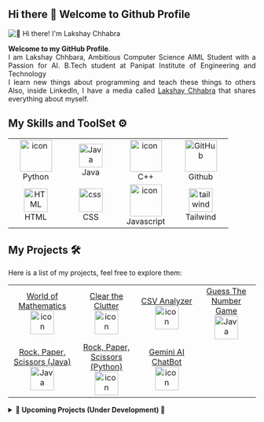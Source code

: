 ## Hi there 👋 Welcome to Github Profile

<img src="intro.gif.gif" alt="👋 Hi there! I'm Lakshay Chhabra" title="👋 Hi there! I'm Lakshay Chhabra"/>

<p align="justify">
<b>Welcome to my GitHub Profile</b>.<br>
  I am Lakshay Chhbara, Ambitious Computer Science AIML Student with a Passion for AI. B.Tech student at Panipat Institute of Engineering and Technology<br>
 I learn new things about programming and teach these things to others Also, inside LinkedIn, I have a media called <a href="https://www.linkedin.com/in/lakshay-chhabra-941b08235/">Lakshay Chhabra</a> that shares everything about myself.

</p>

## My Skills and ToolSet ⚙

<table>
  <tr>
    <td align="center" width="96">
      <a href="#macropower-tech">
        <img src="https://techstack-generator.vercel.app/python-icon.svg" alt="icon" width="65" height="65" />
      </a>
      <br>Python
    </td>
        <td align="center" width="96">
        <img src="https://github.com/user-attachments/assets/6d409e47-b30d-4e43-95ba-550d81d2d1b3" width="48" height="48" alt="Java" />
      <br>Java
    </td>
    <td align="center" width="96">
        <img src="https://techstack-generator.vercel.app/cpp-icon.svg" alt="icon" width="65" height="65" />
      <br>C++
    </td>
       <td align="center" width="96">
        <img src="https://techstack-generator.vercel.app/github-icon.svg" width="65" height="65" alt="GitHub" />
      <br>Github
    </td>
  </tr>
  <tr>
    <td align="center"  width="96">
        <img src="https://skillicons.dev/icons?i=html" width="48" height="48" alt="HTML" />
      <br>HTML
    </td>
    <td align="center" width="96">
        <img src="https://skillicons.dev/icons?i=css" width="48" height="48" alt="css" />
      <br>CSS
    </td>
<td align="center" width="96">
        <img src="https://techstack-generator.vercel.app/js-icon.svg" alt="icon" width="65" height="65" />
      <br>Javascript
    </td>
    <td align="center" width="96">
        <img src="https://skillicons.dev/icons?i=tailwind" width="48" height="48" alt="tailwind" />
      <br>Tailwind
    </td>
  </tr>
 <tr>
 </tr>
</table>

## My Projects 🛠️

<p align="justify">
Here is a list of my projects, feel free to explore them:
</p>
<table>
  <tr>
    <td align="center" width="150">
      <a href="https://github.com/LakshayChhabra248/My-Projects/tree/main/World%20of%20Mthematics">World of Mathematics</a>
        <br>
        <img src="https://techstack-generator.vercel.app/python-icon.svg" alt="icon" width="48" height="48" />
     </td>
    <td align="center" width="150">
      <a href="https://github.com/LakshayChhabra248/My-Projects/tree/main/Clear%20the%20Clutter">Clear the Clutter</a>
        <br> <img src="https://techstack-generator.vercel.app/js-icon.svg" alt="icon" width="48" height="48" />
    </td>
       <td align="center" width="150">
      <a href="https://github.com/LakshayChhabra248/My-Projects/tree/main/CSV%20Analyzer">CSV Analyzer</a>
        <br> <img src="https://techstack-generator.vercel.app/python-icon.svg" alt="icon" width="48" height="48" />
    </td>
   <td align="center" width="150">
        <a href="https://github.com/LakshayChhabra248/My-Projects/tree/main/Guess%20the%20Number%20Game">Guess The Number Game</a>
        <br>
      <img src="https://github.com/user-attachments/assets/6d409e47-b30d-4e43-95ba-550d81d2d1b3" width="48" height="48" alt="Java" />
    </td>
  </tr>
  <tr>
    <td align="center" width="150">
       <a href="https://github.com/LakshayChhabra248/My-Projects/tree/main/Rock%2C%20Paper%2C%20Scissors%20(Java)">Rock, Paper, Scissors (Java)</a>
        <br>
          <img src="https://github.com/user-attachments/assets/6d409e47-b30d-4e43-95ba-550d81d2d1b3" width="48" height="48" alt="Java" />
    </td>
    <td align="center" width="150">
     <a href="https://github.com/LakshayChhabra248/My-Projects/tree/main/Rock%2C%20Paper%2C%20Scissors%20(Python)">Rock, Paper, Scissors (Python)</a>
        <br>
         <img src="https://techstack-generator.vercel.app/python-icon.svg" alt="icon" width="48" height="48" />
    </td>
    <td align="center" width="150">
     <a href="https://github.com/LakshayChhabra248/My-Projects/tree/main/Gemini%20API%20User">Gemini AI ChatBot</a>
         <br>
        <img src="https://techstack-generator.vercel.app/python-icon.svg" alt="icon" width="48" height="48" />
    </td>
    <td align="center" width="150">
    </td>
  </tr>
</table>
<details>
<summary><b> 🚀 Upcoming Projects (Under Development) 🚧 </b></summary>

  
**8. Sonic Bridge 🔈**
  
  *   **Description:** An Android app to sync audio in real-time across multiple devices using Wi-Fi Direct, NSD, Bluetooth, NTP, and PTP.
  *   **Languages:** Kotlin, C/C++
  *   **Status:** Under Development
  
**9. TapID 💳**
  
  *   **Description:** A revolutionary system for schools using NFC cards for student IDs, payments, attendance, geofencing, and emergency location tracking. Includes an Android app, website, and server-side components.
  *   **Languages:** Kotlin, Javascript, Java
    *  **Status:** Under Development
</details>
<br>
<!--
**LakshayChhabra248/LakshayChhabra248** is a ✨ _special_ ✨ repository because its `README.md` (this file) appears on your GitHub profile.

Here are some ideas to get you started:

- 🔭 I’m currently working on ...
- 🌱 I’m currently learning ...
- 👯 I’m looking to collaborate on ...
- 🤔 I’m looking for help with ...
- 💬 Ask me about ...
- 📫 How to reach me: ...
- 😄 Pronouns: ...
- ⚡ Fun fact: ...
-->
